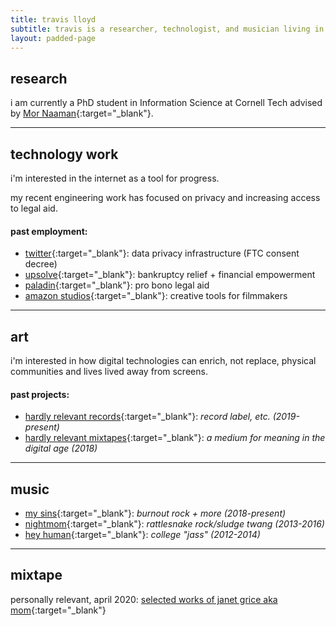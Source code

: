```yaml
---
title: travis lloyd
subtitle: travis is a researcher, technologist, and musician living in brooklyn, ny.
layout: padded-page
---
```

## research 

i am currently a PhD student in Information Science at Cornell Tech advised by [Mor Naaman](https://mornaaman.com/){:target="_blank"}.

****

## technology work

i'm interested in the internet as a tool for progress.  

my recent engineering work has focused on privacy and increasing access to legal aid.

#### past employment:

* [twitter](https://twitter.com/){:target="_blank"}: data privacy infrastructure (FTC consent decree)
* [upsolve](https://upsolve.org/){:target="_blank"}: bankruptcy relief + financial empowerment
* [paladin](https://joinpaladin.com/){:target="_blank"}: pro bono legal aid
* [amazon studios](https://studios.amazon.com){:target="_blank"}: creative tools for filmmakers

****

## art
i'm interested in how digital technologies can enrich, not replace, physical communities and lives lived away from screens.

#### past projects:
* [hardly relevant records](https://www.hardlyrelevant.net){:target="_blank"}: _record label, etc. (2019-present)_ 
* [hardly relevant mixtapes](hardlyrelevant.html){:target="_blank"}: _a medium for meaning in the digital age (2018)_

****

## music 
* [my sins](https://mysins.bandcamp.com/){:target="_blank"}: _burnout rock + more (2018-present)_
* [nightmom](https://nightmom.bandcamp.com/){:target="_blank"}: _rattlesnake rock/sludge twang (2013-2016)_
* [hey human](https://heyhuman.bandcamp.com/){:target="_blank"}: _college "jass" (2012-2014)_

****

## mixtape 

personally relevant, april 2020: [selected works of janet grice aka mom](mixtape.html){:target="_blank"}

